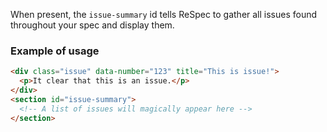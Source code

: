 When present, the `issue-summary` id tells ReSpec to gather all issues found throughout your spec and display them. 

### Example of usage

```HTML
<div class="issue" data-number="123" title="This is issue!">
  <p>It clear that this is an issue.</p>
</div>  
<section id="issue-summary">
  <!-- A list of issues will magically appear here -->
</section>
```